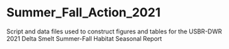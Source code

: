 # Summer_Fall_Action_2021
Script and data files used to construct figures and tables for the USBR-DWR 2021 Delta Smelt Summer-Fall Habitat Seasonal Report
